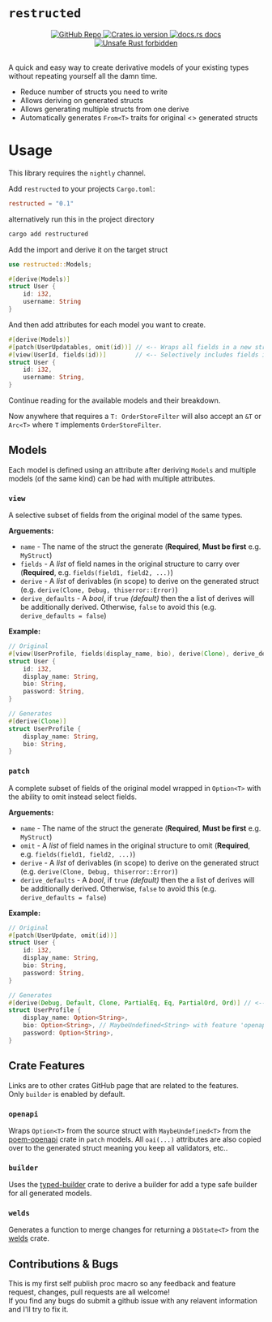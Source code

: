 # `restructed`

<!-- Credit to poem crate for this readme.md section! I love that crate! -->
<div align="center">
  <a href="https://github.com/NexRX/restructed">
    <img src="https://img.shields.io/badge/GitHub-100000?style=for-the-badge&logo=github&logoColor=white"
      alt="GitHub Repo" />
  </a>
  <!-- Crates version -->
  <a href="https://crates.io/crates/restructured">
    <img src="https://img.shields.io/crates/v/restructured.svg?style=flat-square"
    alt="Crates.io version" />
  </a>
  <!-- docs.rs docs -->
  <a href="https://docs.rs/restructured">
    <img src="https://img.shields.io/badge/restructured.svg?style=flat-square"
      alt="docs.rs docs" />
  </a>
  <a href="https://github.com/rust-secure-code/safety-dance/">
    <img src="https://img.shields.io/badge/unsafe-forbidden-success.svg?style=flat-square"
      alt="Unsafe Rust forbidden" />
  </a>
</div>
<br/>

A quick and easy way to create derivative models of your existing types without repeating yourself all the damn time. <br/>

- Reduce number of structs you need to write
- Allows deriving on generated structs
- Allows generating multiple structs from one derive
- Automatically generates `From<T>` traits for original <> generated structs

# Usage

This library requires the `nightly` channel.

Add `restructed` to your projects `Cargo.toml`:

```toml
restructed = "0.1"
```

alternatively run this in the project directory

```sh
cargo add restructured
```

Add the import and derive it on the target struct

```rust
use restructed::Models;

#[derive(Models)]
struct User {
    id: i32,
    username: String
}

```

And then add attributes for each model you want to create.

```rust
#[derive(Models)]
#[patch(UserUpdatables, omit(id))] // <-- Wraps all fields in a new struct with Option
#[view(UserId, fields(id))]        // <-- Selectively includes fields in a new struct
struct User {
    id: i32,
    username: String,
}
```

Continue reading for the available models and their breakdown.

Now anywhere that requires a `T: OrderStoreFilter` will also accept an `&T` or `Arc<T>` where `T` implements `OrderStoreFilter`.

## Models

Each model is defined using an attribute after deriving `Models` and multiple models (of the same kind) can be had with multiple attributes.

### `view`

A selective subset of fields from the original model of the same types.

**Arguements:**

- `name` - The name of the struct the generate (**Required**, **Must be first** e.g. `MyStruct`)
- `fields` - A _list_ of field names in the original structure to carry over (**Required**, e.g. `fields(field1, field2, ...)`)
- `derive` - A _list_ of derivables (in scope) to derive on the generated struct (e.g. `derive(Clone, Debug, thiserror::Error)`)
- `derive_defaults` - A _bool_, if `true` _(default)_ then the a list of derives will be additionally derived. Otherwise, `false` to avoid this (e.g. `derive_defaults = false`)

**Example:**

```rust
// Original
#[view(UserProfile, fields(display_name, bio), derive(Clone), derive_defaults = false)]
struct User {
    id: i32,
    display_name: String,
    bio: String,
    password: String,
}

// Generates
#[derive(Clone)]
struct UserProfile {
    display_name: String,
    bio: String,
}
```

### `patch`

A complete subset of fields of the original model wrapped in `Option<T>` with the ability to omit instead select fields.

**Arguements:**

- `name` - The name of the struct the generate (**Required**, **Must be first** e.g. `MyStruct`)
- `omit` - A _list_ of field names in the original structure to omit (**Required**, e.g. `fields(field1, field2, ...)`)
- `derive` - A _list_ of derivables (in scope) to derive on the generated struct (e.g. `derive(Clone, Debug, thiserror::Error)`)
- `derive_defaults` - A _bool_, if `true` _(default)_ then the a list of derives will be additionally derived. Otherwise, `false` to avoid this (e.g. `derive_defaults = false`)

**Example:**

```rust
// Original
#[patch(UserUpdate, omit(id))]
struct User {
    id: i32,
    display_name: String,
    bio: String,
    password: String,
}

// Generates
#[derive(Debug, Default, Clone, PartialEq, Eq, PartialOrd, Ord)] // <-- Default derives (when *not* disabled)
struct UserProfile {
    display_name: Option<String>,
    bio: Option<String>, // MaybeUndefined<String> with feature 'openapi'
    password: Option<String>,
}
```

## Crate Features

Links are to other crates GitHub page that are related to the features.<br/>
Only `builder` is enabled by default.

### `openapi`

Wraps `Option<T>` from the source struct with `MaybeUndefined<T>` from the [poem-openapi](https://github.com/poem-web/poem/tree/master/poem-openapi) crate in `patch` models. All `oai(...)` attributes are also copied over to the generated struct meaning you keep all validators, etc..

### `builder`

Uses the [typed-builder](https://github.com/idanarye/rust-typed-builder) crate to derive a builder for add a type safe builder for all generated models.

### `welds`

Generates a function to merge changes for returning a `DbState<T>` from the [welds](https://github.com/weldsorm/welds) crate.

## Contributions & Bugs

This is my first self publish proc macro so any feedback and feature request, changes, pull requests are all welcome! <br/>
If you find any bugs do submit a github issue with any relavent information and I'll try to fix it.
